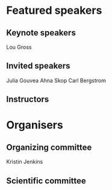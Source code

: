 # Featured speakers

## Keynote speakers

Lou Gross

## Invited speakers

Julia Gouvea
Ahna Skop
Carl Bergstrom


## Instructors


# Organisers


## Organizing committee
Kristin Jenkins

## Scientific committee
